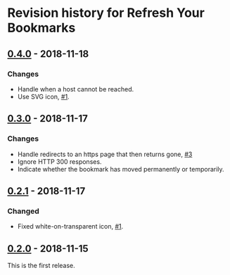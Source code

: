 # Revision history for Refresh Your Bookmarks

## [0.4.0] - 2018-11-18

### Changes
- Handle when a host cannot be reached.
- Use SVG icon, [#1](https://github.com/robrwo/bookmarks-refresh-firefox/issues/1).

## [0.3.0] - 2018-11-17

### Changes
- Handle redirects to an https page that then returns gone, [#3](https://github.com/robrwo/bookmarks-refresh-firefox/issues/3)
- Ignore HTTP 300 responses.
- Indicate whether the bookmark has moved permanently or temporarily.

## [0.2.1] - 2018-11-17

### Changed
- Fixed white-on-transparent icon, [#1](https://github.com/robrwo/bookmarks-refresh-firefox/issues/1).

## [0.2.0] - 2018-11-15

This is the first release.

[0.2.0]: https://github.com/robrwo/bookmarks-refresh-firefox/releases/tag/v0.2.0

[0.2.1]: https://github.com/robrwo/bookmarks-refresh-firefox/releases/tag/v0.2.1

[0.3.0]: https://github.com/robrwo/bookmarks-refresh-firefox/releases/tag/v0.3.0

[0.4.0]: https://github.com/robrwo/bookmarks-refresh-firefox/releases/tag/v0.4.0
